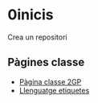 # 0inicis
Crea un repositori

## Pàgines classe
* [Pàgina classe 2GP](http://arquesm.github.io/2GP/)
* [Llenguatge etiquetes](https://github.com/adam-p/markdown-here/wiki/Markdown-Cheatsheet)
